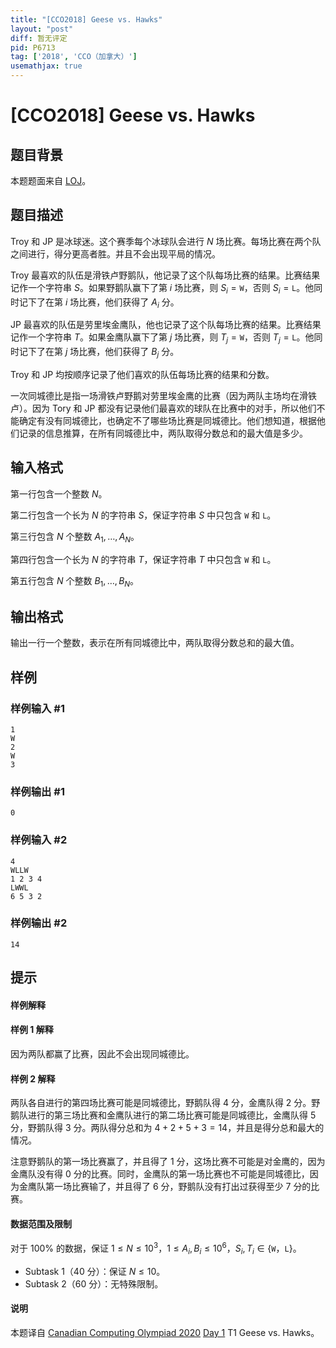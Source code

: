 ```yaml
---
title: "[CCO2018] Geese vs. Hawks"
layout: "post"
diff: 暂无评定
pid: P6713
tag: ['2018', 'CCO（加拿大）']
usemathjax: true
---
```


# [CCO2018] Geese vs. Hawks
## 题目背景

本题题面来自 [LOJ](https://loj.ac/p/3514)。
## 题目描述

Troy 和 JP 是冰球迷。这个赛季每个冰球队会进行 $N$ 场比赛。每场比赛在两个队之间进行，得分更高者胜。并且不会出现平局的情况。

Troy 最喜欢的队伍是滑铁卢野鹅队，他记录了这个队每场比赛的结果。比赛结果记作一个字符串 $S$。如果野鹅队赢下了第 $i$ 场比赛，则 $S_i=\texttt{W}$，否则 $S_i=\texttt{L}$。他同时记下了在第 $i$ 场比赛，他们获得了 $A_i$ 分。

JP 最喜欢的队伍是劳里埃金鹰队，他也记录了这个队每场比赛的结果。比赛结果记作一个字符串 $T$。如果金鹰队赢下了第 $j$ 场比赛，则 $T_j=\texttt{W}$，否则 $T_j=\texttt{L}$。他同时记下了在第 $j$ 场比赛，他们获得了 $B_j$ 分。

Troy 和 JP 均按顺序记录了他们喜欢的队伍每场比赛的结果和分数。

一次同城德比是指一场滑铁卢野鹅对劳里埃金鹰的比赛（因为两队主场均在滑铁卢）。因为 Tory 和 JP 都没有记录他们最喜欢的球队在比赛中的对手，所以他们不能确定有没有同城德比，也确定不了哪些场比赛是同城德比。他们想知道，根据他们记录的信息推算，在所有同城德比中，两队取得分数总和的最大值是多少。
## 输入格式

第一行包含一个整数 $N$。

第二行包含一个长为 $N$ 的字符串 $S$，保证字符串 $S$ 中只包含 $\texttt{W}$ 和 $\texttt{L}$。

第三行包含 $N$ 个整数 $A_1,\ldots ,A_N$。

第四行包含一个长为 $N$ 的字符串 $T$，保证字符串 $T$ 中只包含 $\texttt{W}$ 和 $\texttt{L}$。

第五行包含 $N$ 个整数 $B_1,\ldots ,B_N$。
## 输出格式

输出一行一个整数，表示在所有同城德比中，两队取得分数总和的最大值。
## 样例

### 样例输入 #1
```
1
W
2
W
3
```
### 样例输出 #1
```
0
```
### 样例输入 #2
```
4
WLLW
1 2 3 4
LWWL
6 5 3 2
```
### 样例输出 #2
```
14
```
## 提示

#### 样例解释
#### 样例 1 解释
因为两队都赢了比赛，因此不会出现同城德比。
#### 样例 2 解释
两队各自进行的第四场比赛可能是同城德比，野鹅队得 $4$ 分，金鹰队得 $2$ 分。野鹅队进行的第三场比赛和金鹰队进行的第二场比赛可能是同城德比，金鹰队得 $5$ 分，野鹅队得 $3$ 分。两队得分总和为 $4 + 2 + 5 + 3 = 14$，并且是得分总和最大的情况。

注意野鹅队的第一场比赛赢了，并且得了 $1$ 分，这场比赛不可能是对金鹰的，因为金鹰队没有得 $0$ 分的比赛。同时，金鹰队的第一场比赛也不可能是同城德比，因为金鹰队第一场比赛输了，并且得了 $6$ 分，野鹅队没有打出过获得至少 $7$ 分的比赛。

#### 数据范围及限制
对于 $100\%$ 的数据，保证 $1\le N\le 10^3$，$1\le A_i,B_i\le 10^6$，$S_i,T_i\in\{$`W`，`L`$\}$。
- Subtask 1（$40$ 分）：保证 $N\le 10$。
- Subtask 2（$60$ 分）：无特殊限制。
#### 说明
本题译自 [Canadian Computing Olympiad 2020](https://cemc.math.uwaterloo.ca/contests/computing/2018/) [Day 1](https://cemc.math.uwaterloo.ca/contests/computing/2018/stage%202/day1.pdf) T1 Geese vs. Hawks。
